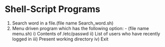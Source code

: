 # Shell-Script Programs
1. Search word in a file.(file name Search_word.sh)
2. Menu driven program which has the following option: - (file name menu.sh)
      i)	Contents of /etc/passwd
     ii)	List of users who have recently logged in
     iii)	Present working directory
     iv)	Exit
